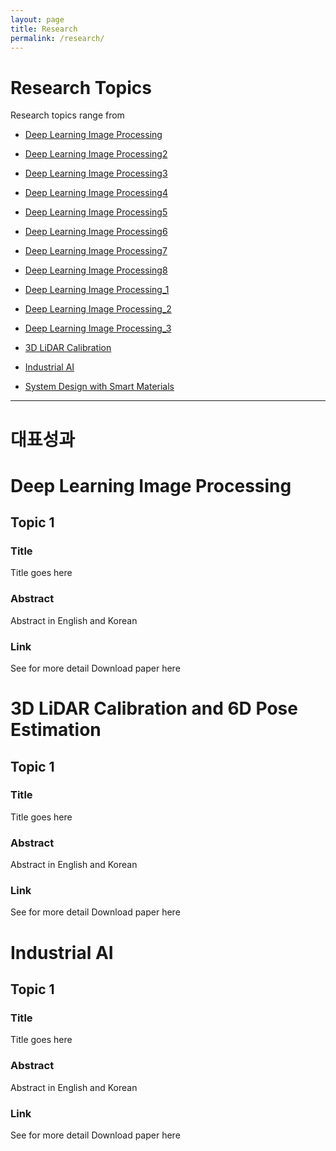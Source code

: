 ```yaml
---
layout: page
title: Research
permalink: /research/
---
```


# Research Topics

Research topics range from 
* [Deep Learning Image Processing](/researchImage)
* [Deep Learning Image Processing2](/researchImage.md)
* [Deep Learning Image Processing3](/docs/researchImage.md)
* [Deep Learning Image Processing4](/docs/researchImage)
* [Deep Learning Image Processing5](researchImage.md)
* [Deep Learning Image Processing6](researchImage)

* [Deep Learning Image Processing7](/researchImage2.md)
* [Deep Learning Image Processing8](/researchImage2)


* [Deep Learning Image Processing_1](/researchImage.html)
* [Deep Learning Image Processing_2](/researchImage2.html)
* [Deep Learning Image Processing_3](/researchImg)

* [3D LiDAR Calibration](/researchLidar)
* [Industrial AI](/researchAI)
* [System Design with Smart Materials](/researchSM)


***
# 대표성과
# Deep Learning Image Processing

## Topic 1
### Title
Title goes here
### Abstract
Abstract in English and Korean

### Link
See for more detail
Download paper here


# 3D LiDAR Calibration and 6D Pose Estimation

## Topic 1
### Title
Title goes here
### Abstract
Abstract in English and Korean

### Link
See for more detail
Download paper here


# Industrial AI
## Topic 1
### Title
Title goes here
### Abstract
Abstract in English and Korean

### Link
See for more detail
Download paper here
